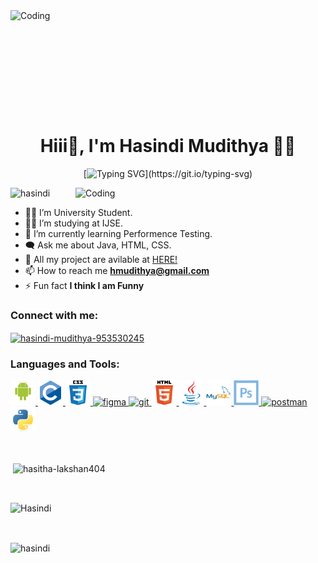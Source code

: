 <img align="left" alt="Coding" width="800" height="200" src="https://storage.googleapis.com/gweb-uniblog-publish-prod/original_images/Chrome_10th_Keyword_Blog_Header_ANIMATED.gif">
<br>

<h1 align="center">Hiii👋, I'm Hasindi Mudithya 👩‍💻</h1>

<div align="center"> 
  
[![Typing SVG](https://readme-typing-svg.herokuapp.com?font=poppins&size=25&duration=4000&color=ebbd34&background=EB00FF00&center=true&vCenter=true&width=600&lines=I'm++Full++Stack++developer++From++Sri++Lanka...;Software+Designer...;Developer...;UI%2FUX++Designer...;Photographer...)](https://git.io/typing-svg)
</div>

<img align="right" alt="Coding" width="400" src="https://media.giphy.com/media/rqd9R3yaDy16a8kDC1/giphy.gif">

<p align="left"> <img src="https://komarev.com/ghpvc/?username=hasindi&label=Profile%20views&color=0e75b6&style=flat" alt="hasindi" /> </p>

- 👩‍🎓 I’m University Student. 
- 👩‍💻 I’m studying at IJSE. 
- 🌱 I’m currently learning Performence Testing.
- 🗨️ Ask me about Java, HTML, CSS.
- 👯 All my project are avilable at [HERE!](https://github.com/Hasindi)
- 📫 How to reach me **hmudithya@gmail.com**
- ⚡ Fun fact **I think I am Funny**

<h3 align="left">Connect with me:</h3>
<p align="left">
<a href="https://linkedin.com/in/hasindi-mudithya-953530245" target="blank"><img align="center" src="https://raw.githubusercontent.com/rahuldkjain/github-profile-readme-generator/master/src/images/icons/Social/linked-in-alt.svg" alt="hasindi-mudithya-953530245" height="30" width="40" /></a>
</p>

<h3 align="left">Languages and Tools:</h3>
<p align="left"> <a href="https://developer.android.com" target="_blank" rel="noreferrer"> <img src="https://raw.githubusercontent.com/devicons/devicon/master/icons/android/android-original-wordmark.svg" alt="android" width="40" height="40"/> </a> <a href="https://www.cprogramming.com/" target="_blank" rel="noreferrer"> <img src="https://raw.githubusercontent.com/devicons/devicon/master/icons/c/c-original.svg" alt="c" width="40" height="40"/> </a> <a href="https://www.w3schools.com/css/" target="_blank" rel="noreferrer"> <img src="https://raw.githubusercontent.com/devicons/devicon/master/icons/css3/css3-original-wordmark.svg" alt="css3" width="40" height="40"/> </a> <a href="https://www.figma.com/" target="_blank" rel="noreferrer"> <img src="https://www.vectorlogo.zone/logos/figma/figma-icon.svg" alt="figma" width="40" height="40"/> </a> <a href="https://git-scm.com/" target="_blank" rel="noreferrer"> <img src="https://www.vectorlogo.zone/logos/git-scm/git-scm-icon.svg" alt="git" width="40" height="40"/> </a> <a href="https://www.w3.org/html/" target="_blank" rel="noreferrer"> <img src="https://raw.githubusercontent.com/devicons/devicon/master/icons/html5/html5-original-wordmark.svg" alt="html5" width="40" height="40"/> </a> <a href="https://www.java.com" target="_blank" rel="noreferrer"> <img src="https://raw.githubusercontent.com/devicons/devicon/master/icons/java/java-original.svg" alt="java" width="40" height="40"/> </a> <a href="https://www.mysql.com/" target="_blank" rel="noreferrer"> <img src="https://raw.githubusercontent.com/devicons/devicon/master/icons/mysql/mysql-original-wordmark.svg" alt="mysql" width="40" height="40"/> </a> <a href="https://www.photoshop.com/en" target="_blank" rel="noreferrer"> <img src="https://raw.githubusercontent.com/devicons/devicon/master/icons/photoshop/photoshop-line.svg" alt="photoshop" width="40" height="40"/> </a> <a href="https://postman.com" target="_blank" rel="noreferrer"> <img src="https://www.vectorlogo.zone/logos/getpostman/getpostman-icon.svg" alt="postman" width="40" height="40"/> </a> <a href="https://www.python.org" target="_blank" rel="noreferrer"> <img src="https://raw.githubusercontent.com/devicons/devicon/master/icons/python/python-original.svg" alt="python" width="40" height="40"/> </a> </p>
<br>

<p>&nbsp;<img align="center" src="https://github-readme-stats.vercel.app/api?username=hasitha-lakshan404&show_icons=true&locale=en&layout=compact&theme=vision-friendly-dark" alt="hasitha-lakshan404" /></p><br>

<!-- <p><img align="left" src="https://github-readme-stats.vercel.app/api/top-langs?username=Hasindi&show_icons=true&locale=en&layout=compact" alt="Hasindi" /></p>  older one with light theam --> 

<p><img align="center" src="https://github-readme-stats.vercel.app/api/top-langs?username=Hasindi&show_icons=true&locale=en&layout=compact&theme=vision-friendly-dark" alt="Hasindi" /></p><br>

<p><img align="center" src="https://github-readme-streak-stats.herokuapp.com/?user=hasindi&show_icons=true&locale=en&layout=compact&theme=vision-friendly-dark" alt="hasindi" /></p>
